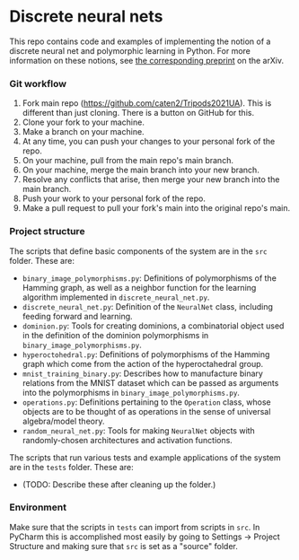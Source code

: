 # Discrete neural nets

This repo contains code and examples of implementing the notion of a discrete neural net and polymorphic learning in
Python. For more information on these notions, see [the corresponding preprint](https://arxiv.org/abs/2308.00677) on the
arXiv.

### Git workflow

1) Fork main repo (https://github.com/caten2/Tripods2021UA). This is different than just cloning. There is a button on
   GitHub for this.
2) Clone your fork to your machine.
3) Make a branch on your machine.
4) At any time, you can push your changes to your personal fork of the repo.
5) On your machine, pull from the main repo's main branch.
6) On your machine, merge the main branch into your new branch.
7) Resolve any conflicts that arise, then merge your new branch into the main branch.
8) Push your work to your personal fork of the repo.
9) Make a pull request to pull your fork's main into the original repo's main.

### Project structure

The scripts that define basic components of the system are in the `src` folder. These are:

* `binary_image_polymorphisms.py`: Definitions of polymorphisms of the Hamming graph, as well as a neighbor function for
  the learning algorithm implemented in `discrete_neural_net.py`.
* `discrete_neural_net.py`: Definition of the `NeuralNet` class, including feeding forward and learning.
* `dominion.py`: Tools for creating dominions, a combinatorial object used in the definition of the dominion
  polymorphisms in `binary_image_polymorphisms.py`.
* `hyperoctohedral.py`: Definitions of polymorphisms of the Hamming graph which come from the action of the
  hyperoctahedral group.
* `mnist_training_binary.py`: Describes how to manufacture binary relations from the MNIST dataset which can be passed
  as arguments into the polymorphisms in `binary_image_polymorphisms.py`.
* `operations.py`: Definitions pertaining to the `Operation` class, whose objects are to be thought of as operations in
  the sense of universal algebra/model theory.
* `random_neural_net.py`: Tools for making `NeuralNet` objects with randomly-chosen architectures and activation
  functions.

The scripts that run various tests and example applications of the system are in the `tests` folder. These are:

* (TODO: Describe these after cleaning up the folder.)

### Environment

Make sure that the scripts in `tests` can import from scripts in `src`. In PyCharm this is accomplished most easily by
going to Settings -> Project Structure and making sure that `src` is set as a "source" folder.